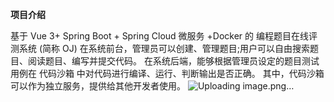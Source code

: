 **项目介绍**    

基于 Vue 3+ Spring Boot + Spring Cloud 微服务 +Docker 的 编程题目在线评测系统 (简称 OJ)
在系统前台，管理员可以创建、管理题目;用户可以自由搜索题目、阅读题目、编写并提交代码。
在系统后端，能够根据管理员设定的题目测试用例在 代码沙箱 中对代码进行编译、运行、判断输出是否正确。
其中，代码沙箱可以作为独立服务，提供给其他开发者使用。
![Uploading image.png…]()
